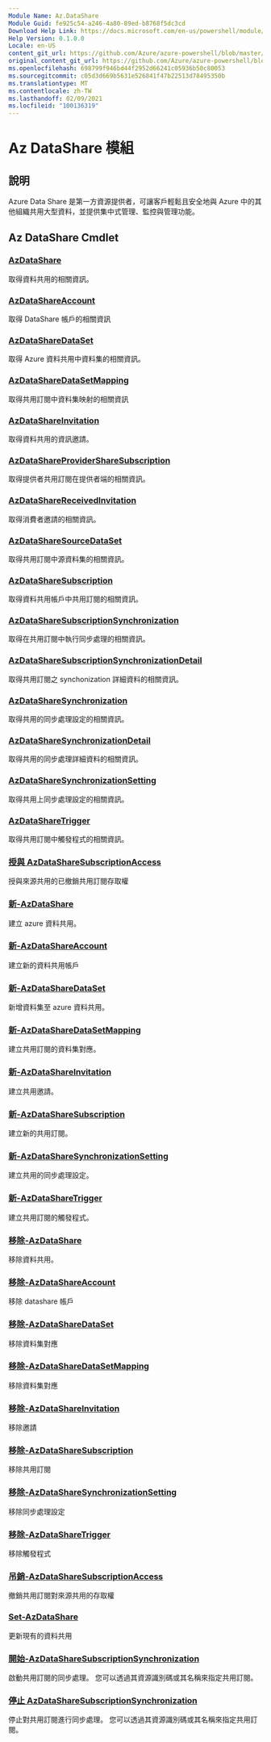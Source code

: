 ```yaml
---
Module Name: Az.DataShare
Module Guid: fe925c54-a246-4a80-89ed-b8768f5dc3cd
Download Help Link: https://docs.microsoft.com/en-us/powershell/module/az.datashare
Help Version: 0.1.0.0
Locale: en-US
content_git_url: https://github.com/Azure/azure-powershell/blob/master/src/DataShare/DataShare/help/Az.DataShare.md
original_content_git_url: https://github.com/Azure/azure-powershell/blob/master/src/DataShare/DataShare/help/Az.DataShare.md
ms.openlocfilehash: 698799f946bd44f2952d66241c05936b50c80053
ms.sourcegitcommit: c05d3d669b5631e526841f47b22513d78495350b
ms.translationtype: MT
ms.contentlocale: zh-TW
ms.lasthandoff: 02/09/2021
ms.locfileid: "100136319"
---
```

# Az DataShare 模組
## 說明
Azure Data Share 是第一方資源提供者，可讓客戶輕鬆且安全地與 Azure 中的其他組織共用大型資料，並提供集中式管理、監控與管理功能。

## Az DataShare Cmdlet
### [AzDataShare](Get-AzDataShare.md)
取得資料共用的相關資訊。

### [AzDataShareAccount](Get-AzDataShareAccount.md)
取得 DataShare 帳戶的相關資訊

### [AzDataShareDataSet](Get-AzDataShareDataSet.md)
取得 Azure 資料共用中資料集的相關資訊。

### [AzDataShareDataSetMapping](Get-AzDataShareDataSetMapping.md)
取得共用訂閱中資料集映射的相關資訊

### [AzDataShareInvitation](Get-AzDataShareInvitation.md)
取得資料共用的資訊邀請。

### [AzDataShareProviderShareSubscription](Get-AzDataShareProviderShareSubscription.md)
取得提供者共用訂閱在提供者端的相關資訊。

### [AzDataShareReceivedInvitation](Get-AzDataShareReceivedInvitation.md)
取得消費者邀請的相關資訊。

### [AzDataShareSourceDataSet](Get-AzDataShareSourceDataSet.md)
取得共用訂閱中源資料集的相關資訊。

### [AzDataShareSubscription](Get-AzDataShareSubscription.md)
取得資料共用帳戶中共用訂閱的相關資訊。

### [AzDataShareSubscriptionSynchronization](Get-AzDataShareSubscriptionSynchronization.md)
取得在共用訂閱中執行同步處理的相關資訊。

### [AzDataShareSubscriptionSynchronizationDetail](Get-AzDataShareSubscriptionSynchronizationDetail.md)
取得共用訂閱之 synchonization 詳細資料的相關資訊。

### [AzDataShareSynchronization](Get-AzDataShareSynchronization.md)
取得共用的同步處理設定的相關資訊。

### [AzDataShareSynchronizationDetail](Get-AzDataShareSynchronizationDetail.md)
取得共用的同步處理詳細資料的相關資訊。

### [AzDataShareSynchronizationSetting](Get-AzDataShareSynchronizationSetting.md)
取得共用上同步處理設定的相關資訊。

### [AzDataShareTrigger](Get-AzDataShareTrigger.md)
取得共用訂閱中觸發程式的相關資訊。

### [授與 AzDataShareSubscriptionAccess](Grant-AzDataShareSubscriptionAccess.md)
授與來源共用的已撤銷共用訂閱存取權

### [新-AzDataShare](New-AzDataShare.md)
建立 azure 資料共用。

### [新-AzDataShareAccount](New-AzDataShareAccount.md)
建立新的資料共用帳戶

### [新-AzDataShareDataSet](New-AzDataShareDataSet.md)
新增資料集至 azure 資料共用。

### [新-AzDataShareDataSetMapping](New-AzDataShareDataSetMapping.md)
建立共用訂閱的資料集對應。

### [新-AzDataShareInvitation](New-AzDataShareInvitation.md)
建立共用邀請。

### [新-AzDataShareSubscription](New-AzDataShareSubscription.md)
建立新的共用訂閱。

### [新-AzDataShareSynchronizationSetting](New-AzDataShareSynchronizationSetting.md)
建立共用的同步處理設定。

### [新-AzDataShareTrigger](New-AzDataShareTrigger.md)
建立共用訂閱的觸發程式。

### [移除-AzDataShare](Remove-AzDataShare.md)
移除資料共用。

### [移除-AzDataShareAccount](Remove-AzDataShareAccount.md)
移除 datashare 帳戶

### [移除-AzDataShareDataSet](Remove-AzDataShareDataSet.md)
移除資料集對應

### [移除-AzDataShareDataSetMapping](Remove-AzDataShareDataSetMapping.md)
移除資料集對應

### [移除-AzDataShareInvitation](Remove-AzDataShareInvitation.md)
移除邀請

### [移除-AzDataShareSubscription](Remove-AzDataShareSubscription.md)
移除共用訂閱

### [移除-AzDataShareSynchronizationSetting](Remove-AzDataShareSynchronizationSetting.md)
移除同步處理設定

### [移除-AzDataShareTrigger](Remove-AzDataShareTrigger.md)
移除觸發程式

### [吊銷-AzDataShareSubscriptionAccess](Revoke-AzDataShareSubscriptionAccess.md)
撤銷共用訂閱對來源共用的存取權

### [Set-AzDataShare](Set-AzDataShare.md)
更新現有的資料共用

### [開始-AzDataShareSubscriptionSynchronization](Start-AzDataShareSubscriptionSynchronization.md)
啟動共用訂閱的同步處理。 您可以透過其資源識別碼或其名稱來指定共用訂閱。

### [停止 AzDataShareSubscriptionSynchronization](Stop-AzDataShareSubscriptionSynchronization.md)
停止對共用訂閱進行同步處理。 您可以透過其資源識別碼或其名稱來指定共用訂閱。

